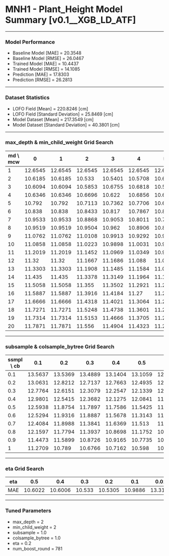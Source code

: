 # MNH1 - Plant_Height Model Summary [v0.1__XGB_LD_ATF]

***

### Model Performance

- Baseline Model [MAE] = 20.3548
- Baseline Model [RMSE] = 26.0467
- Trained Model [MAE] = 10.4437
- Trained Model [RMSE] = 14.1085
- Prediction [MAE] = 17.8303
- Prediction [RMSE] = 26.2813
***

### Dataset Statistics

- LOFO Field [Mean] = 220.8246 [cm]
- LOFO Field [Standard Deviation] = 25.8469 [cm]
- Model Dataset [Mean] = 217.3549 [cm]
- Model Dataset [Standard Deviation] = 40.3801 [cm]
***

### max_depth & min_child_weight Grid Search

|   md \ mcw |       0 |       1 |       2 |       3 |       4 |       5 |       6 |       7 |       8 |       9 |      10 |      11 |      12 |      13 |      14 |      15 |      16 |      17 |      18 |      19 |      20 |
|------------|---------|---------|---------|---------|---------|---------|---------|---------|---------|---------|---------|---------|---------|---------|---------|---------|---------|---------|---------|---------|---------|
|          1 | 12.6545 | 12.6545 | 12.6545 | 12.6545 | 12.6545 | 12.6545 | 12.6545 | 12.6545 | 12.6559 | 12.6559 | 12.656  | 12.656  | 12.656  | 12.656  | 12.6588 | 12.6601 | 12.6561 | 12.6605 | 12.6622 | 12.6606 | 12.66   |
|          2 | 10.6185 | 10.6185 | 10.533  | 10.5401 | 10.5708 | 10.6381 | 10.5886 | 10.6339 | 10.7009 | 10.6048 | 10.629  | 10.6072 | 10.6065 | 10.5831 | 10.6157 | 10.6069 | 10.6633 | 10.8049 | 10.6166 | 10.6124 | 10.598  |
|          3 | 10.6094 | 10.6094 | 10.5853 | 10.6755 | 10.6818 | 10.5913 | 10.5598 | 10.6885 | 10.5861 | 10.6389 | 10.5644 | 10.6112 | 10.5991 | 10.5668 | 10.7042 | 10.6155 | 10.5762 | 10.6449 | 10.6522 | 10.6242 | 10.6427 |
|          4 | 10.6346 | 10.6346 | 10.6696 | 10.622  | 10.6856 | 10.6925 | 10.6287 | 10.6496 | 10.6003 | 10.5774 | 10.6175 | 10.6339 | 10.6572 | 10.5951 | 10.5921 | 10.6107 | 10.6124 | 10.6534 | 10.6264 | 10.6281 | 10.6159 |
|          5 | 10.792  | 10.792  | 10.7113 | 10.7362 | 10.7706 | 10.695  | 10.6964 | 10.6729 | 10.7111 | 10.6682 | 10.7037 | 10.7597 | 10.6593 | 10.6667 | 10.6598 | 10.7203 | 10.7307 | 10.6744 | 10.7101 | 10.64   | 10.6712 |
|          6 | 10.838  | 10.838  | 10.8433 | 10.817  | 10.7867 | 10.8083 | 10.7824 | 10.7484 | 10.6768 | 10.7723 | 10.7415 | 10.7576 | 10.7649 | 10.7528 | 10.8299 | 10.7168 | 10.7082 | 10.7316 | 10.7079 | 10.7453 | 10.7426 |
|          7 | 10.9533 | 10.9533 | 10.8868 | 10.9053 | 10.8011 | 10.7802 | 10.78   | 10.816  | 10.7483 | 10.8066 | 10.758  | 10.8131 | 10.7403 | 10.7721 | 10.8039 | 10.7752 | 10.7237 | 10.7698 | 10.7597 | 10.749  | 10.7639 |
|          8 | 10.9519 | 10.9519 | 10.9504 | 10.962  | 10.8906 | 10.8499 | 10.8967 | 10.8618 | 10.8954 | 10.8381 | 10.8308 | 10.844  | 10.8813 | 10.808  | 10.7552 | 10.8223 | 10.7702 | 10.7933 | 10.7847 | 10.8201 | 10.7797 |
|          9 | 11.0762 | 11.0762 | 11.0108 | 10.9913 | 10.9292 | 10.9472 | 10.9203 | 10.9035 | 10.9129 | 10.8418 | 10.9161 | 10.8035 | 10.829  | 10.8244 | 10.8141 | 10.7709 | 10.7941 | 10.786  | 10.8475 | 10.7937 | 10.7752 |
|         10 | 11.0858 | 11.0858 | 11.0223 | 10.9898 | 11.0031 | 10.9457 | 10.9447 | 10.9709 | 10.9188 | 10.8683 | 10.9009 | 10.9172 | 10.849  | 10.8514 | 10.8367 | 10.902  | 10.8402 | 10.8086 | 10.8657 | 10.806  | 10.832  |
|         11 | 11.2019 | 11.2019 | 11.1452 | 11.0969 | 11.0349 | 10.9998 | 11.0028 | 10.9559 | 10.9437 | 10.9243 | 10.8876 | 10.9525 | 10.9808 | 10.881  | 10.8427 | 10.8566 | 10.8427 | 10.866  | 10.8488 | 10.8173 | 10.8131 |
|         12 | 11.32   | 11.32   | 11.1667 | 11.1686 | 11.088  | 11.0399 | 11.0019 | 10.9911 | 11.0183 | 11.0214 | 11.0424 | 10.9114 | 10.92   | 10.9369 | 10.8468 | 10.856  | 10.9176 | 10.9191 | 10.8754 | 10.8454 | 10.8256 |
|         13 | 11.3303 | 11.3303 | 11.1908 | 11.1485 | 11.1584 | 11.0138 | 11.0423 | 11.0171 | 11.0478 | 10.9677 | 10.977  | 10.9914 | 10.9564 | 10.9302 | 10.956  | 10.907  | 10.9218 | 10.8847 | 10.9482 | 10.8981 | 10.9184 |
|         14 | 11.435  | 11.435  | 11.3378 | 11.3149 | 11.1964 | 11.1688 | 11.1155 | 11.0322 | 11.0521 | 11.0163 | 10.9695 | 11.0256 | 10.9763 | 10.9287 | 10.94   | 10.9064 | 10.9392 | 10.8682 | 10.9043 | 10.8853 | 10.8454 |
|         15 | 11.5058 | 11.5058 | 11.355  | 11.3502 | 11.2921 | 11.2015 | 11.121  | 11.0399 | 11.0447 | 11.0274 | 10.9984 | 11.0057 | 10.9607 | 10.9595 | 10.9316 | 10.9364 | 10.9351 | 10.9028 | 10.9098 | 10.8876 | 10.8836 |
|         16 | 11.5887 | 11.5887 | 11.3916 | 11.4184 | 11.27   | 11.2008 | 11.1545 | 11.0844 | 11.077  | 11.0172 | 11.0313 | 10.9906 | 11.0001 | 11.0411 | 10.9102 | 10.9846 | 10.9881 | 10.8564 | 10.8736 | 10.9134 | 10.9007 |
|         17 | 11.6666 | 11.6666 | 11.4318 | 11.4021 | 11.3064 | 11.2237 | 11.19   | 11.0581 | 11.0804 | 11.0864 | 11.0598 | 11.0275 | 11.0199 | 10.9751 | 10.9579 | 10.9638 | 10.9418 | 10.9551 | 10.8836 | 10.9166 | 10.8775 |
|         18 | 11.7271 | 11.7271 | 11.5248 | 11.4738 | 11.3601 | 11.2282 | 11.1405 | 11.1363 | 11.1007 | 11.1034 | 11.0256 | 11.102  | 11.0227 | 11.0391 | 10.9552 | 10.9398 | 11.01   | 10.9765 | 10.8687 | 10.952  | 10.8813 |
|         19 | 11.7314 | 11.7314 | 11.5153 | 11.4666 | 11.3705 | 11.2314 | 11.1414 | 11.164  | 11.0734 | 11.1175 | 11.0463 | 11.0762 | 10.9932 | 10.99   | 10.8968 | 10.9341 | 11.0116 | 10.9273 | 10.9547 | 10.9324 | 10.9018 |
|         20 | 11.7871 | 11.7871 | 11.556  | 11.4904 | 11.4323 | 11.268  | 11.2279 | 11.1546 | 11.1428 | 11.096  | 11.0689 | 11.0833 | 11.0625 | 11.0174 | 10.9226 | 10.9436 | 11.0155 | 10.8979 | 10.9581 | 10.9382 | 10.9559 |

***

### subsample & colsample_bytree Grid Search

|   ssmpl \ cb |     0.1 |     0.2 |     0.3 |     0.4 |     0.5 |     0.6 |     0.7 |     0.8 |     0.9 |     1.0 |
|--------------|---------|---------|---------|---------|---------|---------|---------|---------|---------|---------|
|          0.1 | 13.5637 | 13.5369 | 13.4889 | 13.1404 | 13.1059 | 12.9271 | 13.0033 | 12.7289 | 13.0104 | 13.1957 |
|          0.2 | 13.0631 | 12.8212 | 12.7137 | 12.7663 | 12.4935 | 12.5627 | 12.2755 | 12.6017 | 12.0205 | 12.3811 |
|          0.3 | 12.7764 | 12.6151 | 12.3079 | 12.2547 | 12.1339 | 12.044  | 12.0604 | 11.9033 | 12.0781 | 11.8072 |
|          0.4 | 12.9801 | 12.5415 | 12.3682 | 12.1275 | 12.0841 | 11.7052 | 11.678  | 11.6724 | 11.6114 | 12.0085 |
|          0.5 | 12.5938 | 11.8754 | 11.7897 | 11.7586 | 11.5425 | 11.46   | 11.6037 | 11.5004 | 11.3146 | 11.3408 |
|          0.6 | 12.5294 | 11.9316 | 11.8887 | 11.5678 | 11.3143 | 11.3559 | 11.1937 | 11.4803 | 11.4261 | 11.3657 |
|          0.7 | 12.4084 | 11.8988 | 11.3841 | 11.6369 | 11.513  | 11.3379 | 11.4286 | 11.2551 | 11.0163 | 11.211  |
|          0.8 | 12.1597 | 11.7794 | 11.3937 | 10.8698 | 11.1752 | 10.9958 | 11.1365 | 10.8278 | 10.9393 | 10.8996 |
|          0.9 | 11.4473 | 11.5899 | 10.8726 | 10.9165 | 10.7735 | 10.7678 | 10.7942 | 10.8719 | 10.8303 | 10.8703 |
|          1   | 11.2709 | 10.789  | 10.6766 | 10.7162 | 10.598  | 10.5604 | 10.6999 | 10.5645 | 10.5527 | 10.533  |

***

### eta Grid Search

| eta   |     0.5 |     0.4 |    0.3 |     0.2 |     0.1 |    0.01 |   0.001 |
|-------|---------|---------|--------|---------|---------|---------|---------|
| MAE   | 10.6022 | 10.6006 | 10.533 | 10.5305 | 10.9886 | 13.3146 | 79.9529 |

***

### Tuned Parameters

- max_depth = 2
- min_child_weight = 2
- subsample = 1.0
- colsample_bytree = 1.0
- eta = 0.2
- num_boost_round = 781
